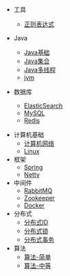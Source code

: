 
* 工具
  - [正则表达式](./docs/a-1正则表达式.md)
* Java
  * [Java基础](./docs/b-1Java基础.md)
  * [Java集合](./docs/b-2Java集合.md)
  * [Java多线程](./docs/b-3Java多线程.md)
  * [jvm](./docs/b-4jvm.md)
* 数据库

  * [ElasticSearch](./docs/c-1ElasticSearch.md)
  * [MySQL](./docs/c-2MySQL.md)
  * [Redis](./docs/c-3Redis.md)


- 计算机基础
  - [计算机网络](./docs/d-1计算机网络.md)
  - [Linux](./docs/d-2Linux.md)
- 框架
  - [Spring](./docs/e-1Spring.md)
  - [Netty](./docs/e-2Netty.md)
- 中间件
  - [RabbitMQ](./docs/f-1RabbitMQ.md)
  - [Zookeeper](./docs/f-2Zookeeper.md)
  - [Docker](./docs/f-3Docker.md)
- 分布式
  - [分布式ID](./docs/g-1分布式ID.md)
  - [分布式锁](./docs/g-2分布式锁.md)
  - [分布式事务](./docs/g-3分布式事务.md)
- 算法
  - [算法-简单](./docs/h-1算法-简单.md)
  - [算法-中等](./docs/h-2算法-中等.md)
